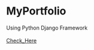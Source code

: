 # MyPortfolio
Using Python Django Framework
<br>
<br>
<a href="https://sasiworks.herokuapp.com/">Check_Here</a>
